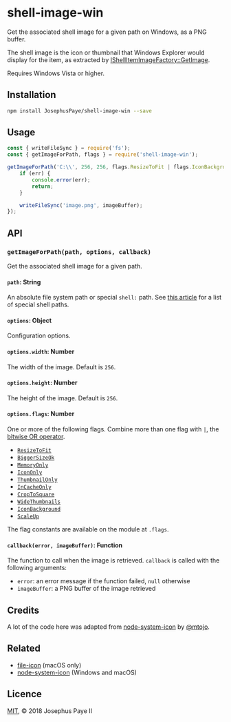 # shell-image-win

Get the associated shell image for a given path on Windows, as a PNG buffer.

The shell image is the icon or thumbnail that Windows Explorer would display for the item, as extracted by [IShellItemImageFactory::GetImage](https://docs.microsoft.com/en-us/windows/desktop/api/shobjidl_core/nf-shobjidl_core-ishellitemimagefactory-getimage).

Requires Windows Vista or higher.

## Installation

```bash
npm install JosephusPaye/shell-image-win --save
```

## Usage

```js
const { writeFileSync } = require('fs');
const { getImageForPath, flags } = require('shell-image-win');

getImageForPath('C:\\', 256, 256, flags.ResizeToFit | flags.IconBackground, (err, imageBuffer) => {
    if (err) {
        console.error(err);
        return;
    }

    writeFileSync('image.png', imageBuffer);
});
```

## API

### `getImageForPath(path, options, callback)`

Get the associated shell image for a given path.

#### `path`: String

An absolute file system path or special `shell:` path. See [this article](https://www.howtogeek.com/257715/how-to-open-hidden-system-folders-with-windos-shell-command/) for a list of special shell paths.

#### `options`: Object

Configuration options.

#### `options.width`: Number

The width of the image. Default is `256`.

#### `options.height`: Number

The height of the image. Default is `256`.

#### `options.flags`: Number

One or more of the following flags. Combine more than one flag with `|`, the [bitwise OR operator](https://developer.mozilla.org/en-US/docs/Web/JavaScript/Reference/Operators/Bitwise_Operators#Bitwise_OR).

- [`ResizeToFit`](https://docs.microsoft.com/en-us/windows/desktop/api/shobjidl_core/nf-shobjidl_core-ishellitemimagefactory-getimage#siigbf_resizetofit-0x00000000)
- [`BiggerSizeOk`](https://docs.microsoft.com/en-us/windows/desktop/api/shobjidl_core/nf-shobjidl_core-ishellitemimagefactory-getimage#siigbf_biggersizeok-0x00000001)
- [`MemoryOnly`](https://docs.microsoft.com/en-us/windows/desktop/api/shobjidl_core/nf-shobjidl_core-ishellitemimagefactory-getimage#siigbf_memoryonly-0x00000002)
- [`IconOnly`](https://docs.microsoft.com/en-us/windows/desktop/api/shobjidl_core/nf-shobjidl_core-ishellitemimagefactory-getimage#siigbf_icononly-0x00000004)
- [`ThumbnailOnly`](https://docs.microsoft.com/en-us/windows/desktop/api/shobjidl_core/nf-shobjidl_core-ishellitemimagefactory-getimage#siigbf_thumbnailonly-0x00000008)
- [`InCacheOnly`](https://docs.microsoft.com/en-us/windows/desktop/api/shobjidl_core/nf-shobjidl_core-ishellitemimagefactory-getimage#siigbf_incacheonly-0x00000010)
- [`CropToSquare`](https://docs.microsoft.com/en-us/windows/desktop/api/shobjidl_core/nf-shobjidl_core-ishellitemimagefactory-getimage#siigbf_croptosquare-0x00000020)
- [`WideThumbnails`](https://docs.microsoft.com/en-us/windows/desktop/api/shobjidl_core/nf-shobjidl_core-ishellitemimagefactory-getimage#siigbf_widethumbnails-0x00000040)
- [`IconBackground`](https://docs.microsoft.com/en-us/windows/desktop/api/shobjidl_core/nf-shobjidl_core-ishellitemimagefactory-getimage#siigbf_iconbackground-0x00000080)
- [`ScaleUp`](https://docs.microsoft.com/en-us/windows/desktop/api/shobjidl_core/nf-shobjidl_core-ishellitemimagefactory-getimage#siigbf_scaleup-0x00000100)

The flag constants are available on the module at `.flags`.

#### `callback(error, imageBuffer)`: Function

The function to call when the image is retrieved. `callback` is called with the following arguments:

- `error`: an error message if the function failed, `null` otherwise
- `imageBuffer`: a PNG buffer of the image retrieved

## Credits

A lot of the code here was adapted from [node-system-icon](https://github.com/mtojo/node-system-icon) by [@mtojo](https://github.com/mtojo).

## Related

- [file-icon](https://github.com/sindresorhus/file-icon) (macOS only)
- [node-system-icon](https://github.com/mtojo/node-system-icon) (Windows and macOS)

## Licence

[MIT](LICENCE), © 2018 Josephus Paye II
